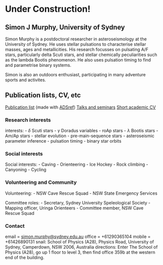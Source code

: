 # Under Construction!

## Simon J Murphy, University of Sydney

Simon Murphy is a postdoctoral researcher in asteroseismology at the University of Sydney. He uses stellar pulsations to characterise stellar masses, ages and metallicities. His research focusses on pulsating A/F stars, particularly delta Scuti stars, and stellar chemically peculiarities such as the lambda Bootis phenomenon. He also uses pulsation timing to find and parametrise binary systems.

Simon is also an outdoors enthusiast, participating in many adventure sports and activites.

## Publication lists, CV, etc

[Publication list](https://www.dropbox.com/s/9qni389nkng53tb/publications.pdf?dl=0) (made with [ADSref](https://github.com/SimonJMurphy/ADSref))
[Talks and seminars](https://www.dropbox.com/s/e6fwd34iix3rozp/presentations.pdf?dl=0)
[Short academic CV](https://www.dropbox.com/s/0uvepmkof8bxjdy/Simon_J_Murphy_CV_short_2021_09.pdf?dl=0)

### Research interests

interests:
    - $\delta$ Scuti stars
    - $\gamma$ Doradus variables
    - roAp stars
    - $\lambda$ Bootis stars
    - Am/Ap stars
    - stellar evolution
    - pre-main-sequence stars
    - asteroseismic parameter inference
    - pulsation timing
    - binary star orbits

### Social interests

Social interests:
    - Caving
    - Orienteering
    - Ice Hockey
    - Rock climbing
    - Canyoning
    - Cycling

### Volunteering and Community

Volunteering:
    - NSW Cave Rescue Squad
    - NSW State Emergency Services

Committee roles:
    - Secretary, Sydney University Speleological Society
    - Mapping officer, Uringa Orienteers
    - Committee member, NSW Cave Rescue Squad

### Contact

email = simon.murphy@sydney.edu.au
office = +61290365104
mobile = +61426890131
snail: School of Physics (A28), Physics Road, University of Sydney, Camperdown, NSW 2006, Australia
directions: Enter The School of Physics (A28), go up 1 floor to level 3, then find office 359b at the western end of the building.
